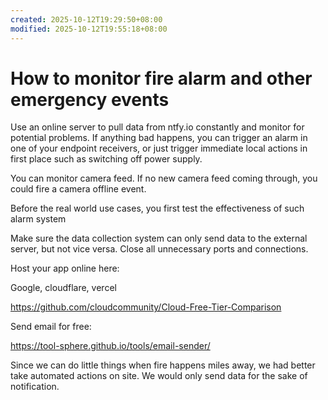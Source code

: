```yaml
---
created: 2025-10-12T19:29:50+08:00
modified: 2025-10-12T19:55:18+08:00
---
```


# How to monitor fire alarm and other emergency events

Use an online server to pull data from ntfy.io constantly and monitor for potential problems. If anything bad happens, you can trigger an alarm in one of your endpoint receivers, or just trigger immediate local actions in first place such as switching off power supply.

You can monitor camera feed. If no new camera feed coming through, you could fire a camera offline event.

Before the real world use cases, you first test the effectiveness of such alarm system

Make sure the data collection system can only send data to the external server, but not vice versa. Close all unnecessary ports and connections.

Host your app online here:

Google, cloudflare, vercel

https://github.com/cloudcommunity/Cloud-Free-Tier-Comparison

Send email for free:

https://tool-sphere.github.io/tools/email-sender/

Since we can do little things when fire happens miles away, we had better take automated actions on site. We would only send data for the sake of notification.
